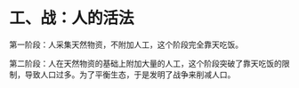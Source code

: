 # 工、战：人的活法

第一阶段：人采集天然物资，不附加人工，这个阶段完全靠天吃饭。

第二阶段：人在天然物资的基础上附加大量的人工，这个阶段突破了靠天吃饭的限制，导致人口过多。为了平衡生态，于是发明了战争来削减人口。
